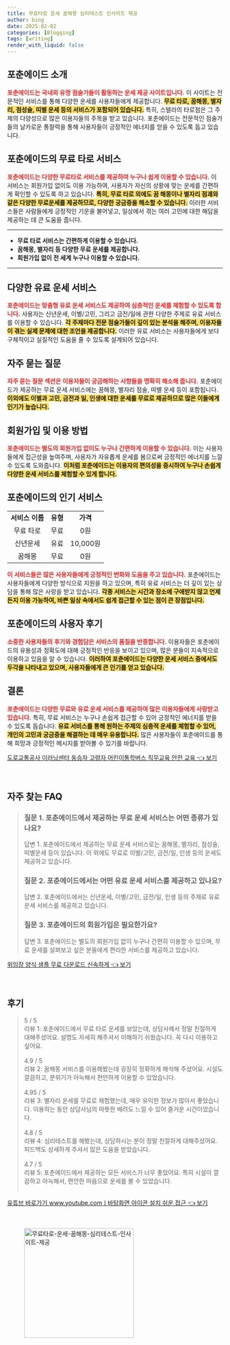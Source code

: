```yaml
---
title: 무료타로 운세 꿈해몽 심리테스트 인사이트 제공
author: bing
date: 2025-02-02
categories: [Blogging]
tags: [writing]
render_with_liquid: false
---
```



<h2 id='포춘에이드 소개'>포춘에이드 소개</h2>

<p><b><span style="color: #ee2323;">포춘에이드는 국내외 유명 점술가들이 활동하는 운세 제공 사이트입니다.</span></b> 이 사이트는 전문적인 서비스를 통해 다양한 운세를 사용자들에게 제공합니다. <b><span style="background-color: #ffe066;">무료 타로, 꿈해몽, 별자리, 점성술, 띠별 운세 등의 서비스가 포함되어 있습니다.</span></b> 특히, 스텔라의 타로점은 그 주제의 다양성으로 많은 이용자들의 주목을 받고 있습니다. 포춘에이드는 전문적인 점술가들의 날카로운 통찰력을 통해 사용자들이 긍정적인 에너지를 얻을 수 있도록 돕고 있습니다.</p>

<h2 id='포춘에이드의 무료 타로 서비스'>포춘에이드의 무료 타로 서비스</h2>

<p><b><span style="color: #ee2323;">포춘에이드는 다양한 무료타로 서비스를 제공하여 누구나 쉽게 이용할 수 있습니다.</span></b> 이 서비스는 회원가입 없이도 이용 가능하여, 사용자가 자신의 상황에 맞는 운세를 간편하게 확인할 수 있도록 하고 있습니다. <b><span style="background-color: #ffe066;">특히, 무료 타로 외에도 꿈 해몽이나 별자리 점괘와 같은 다양한 무료운세를 제공하므로, 다양한 궁금증을 해소할 수 있습니다.</span></b> 이러한 서비스들은 사람들에게 긍정적인 기운을 불어넣고, 일상에서 겪는 여러 고민에 대한 해답을 제공하는 데 큰 도움을 줍니다.</p>

<hr />

<ul>
    <li><b>무료 타로 서비스는 간편하게 이용할 수 있습니다.</b></li>
    <li><b>꿈해몽, 별자리 등 다양한 무료 운세를 제공합니다.</b></li>
    <li><b>회원가입 없이 전 세계 누구나 이용할 수 있습니다.</b></li>
</ul>

<hr />

<h2 id='다양한 유료 운세 서비스'>다양한 유료 운세 서비스</h2>

<p><b><span style="color: #ee2323;">포춘에이드는 맞춤형 유료 운세 서비스도 제공하여 심층적인 운세를 체험할 수 있도록 합니다.</span></b> 사용자는 신년운세, 이별/고민, 그리고 금전/일에 관한 다양한 주제로 유료 서비스를 이용할 수 있습니다. <b><span style="background-color: #ffe066;">각 주제마다 전문 점술가들이 깊이 있는 분석을 해주며, 이용자들이 겪는 실제 문제에 대한 조언을 제공합니다.</span></b> 이러한 유료 서비스는 사용자들에게 보다 구체적이고 실질적인 도움을 줄 수 있도록 설계되어 있습니다.</p>

<h2 id='자주 묻는 질문'>자주 묻는 질문</h2>

<p><b><span style="color: #ee2323;">자주 묻는 질문 섹션은 이용자들이 궁금해하는 사항들을 명확히 해소해 줍니다.</span></b> 포춘에이드가 제공하는 무료 운세 서비스에는 꿈해몽, 별자리 점술, 띠별 운세 등이 포함됩니다. <b><span style="background-color: #ffe066;">이외에도 이별과 고민, 금전과 일, 인생에 대한 운세를 무료로 제공하므로 많은 이들에게 인기가 높습니다.</span></b></p>

<h2 id='회원가입 및 이용 방법'>회원가입 및 이용 방법</h2>

<p><b><span style="color: #ee2323;">포춘에이드는 별도의 회원가입 없이도 누구나 간편하게 이용할 수 있습니다.</span></b> 이는 사용자들에게 접근성을 높여주며, 사용자가 자유롭게 운세를 봄으로써 긍정적인 에너지를 느낄 수 있도록 도와줍니다. <b><span style="background-color: #ffe066;">이처럼 포춘에이드는 이용자의 편의성을 중시하여 누구나 손쉽게 다양한 운세 서비스를 체험할 수 있게 합니다.</span></b></p>

<h2 id='포춘에이드의 인기 서비스'>포춘에이드의 인기 서비스</h2>

<table>
    <tr>
        <td style="text-align: center; height: 17px;"><b>서비스 이름</b></td>
        <td style="text-align: center; height: 17px;"><b>유형</b></td>
        <td style="text-align: center; height: 17px;"><b>가격</b></td>
    </tr>
    <tr>
        <td style="text-align: center; height: 17px;">무료 타로</td>
        <td style="text-align: center; height: 17px;">무료</td>
        <td style="text-align: center; height: 17px;">0원</td>
    </tr>
    <tr>
        <td style="text-align: center; height: 17px;">신년운세</td>
        <td style="text-align: center; height: 17px;">유료</td>
        <td style="text-align: center; height: 17px;">10,000원</td>
    </tr>
    <tr>
        <td style="text-align: center; height: 17px;">꿈해몽</td>
        <td style="text-align: center; height: 17px;">무료</td>
        <td style="text-align: center; height: 17px;">0원</td>
    </tr>
</table>

<p><b><span style="color: #ee2323;">이 서비스들은 많은 사용자들에게 긍정적인 변화와 도움을 주고 있습니다.</span></b> 포춘에이드는 사용자들에게 다양한 방식으로 지원을 하고 있으며, 특히 유료 서비스는 더 깊이 있는 상담을 통해 많은 사랑을 받고 있습니다. <b><span style="background-color: #ffe066;">각종 서비스는 시간과 장소에 구애받지 않고 언제든지 이용 가능하여, 바쁜 일상 속에서도 쉽게 접근할 수 있는 점이 큰 장점입니다.</span></b></p>

<h2 id='포춘에이드의 사용자 후기'>포춘에이드의 사용자 후기</h2>

<p><b><span style="color: #ee2323;">소중한 사용자들의 후기와 경험담은 서비스의 품질을 반증합니다.</span></b> 이용자들은 포춘에이드의 유용성과 정확도에 대해 긍정적인 반응을 보이고 있으며, 많은 분들이 지속적으로 이용하고 있음을 알 수 있습니다. <b><span style="background-color: #ffe066;">이러하여 포춘에이드는 다양한 운세 서비스 중에서도 두각을 나타내고 있으며, 사용자들에게 큰 인기를 얻고 있습니다.</span></b></p>

<h2 id='결론'>결론</h2>

<p><b><span style="color: #ee2323;">포춘에이드는 다양한 무료와 유료 운세 서비스를 제공하여 많은 이용자들에게 사랑받고 있습니다.</span></b> 특히, 무료 서비스는 누구나 손쉽게 접근할 수 있어 긍정적인 에너지를 받을 수 있도록 돕습니다. <b><span style="background-color: #ffe066;">유료 서비스를 통해 원하는 주제의 심층적 운세를 체험할 수 있어, 개인의 고민과 궁금증을 해결하는 데 매우 유용합니다.</span></b> 많은 사용자들이 포춘에이드를 통해 희망과 긍정적인 메시지를 받아볼 수 있기를 바랍니다.</p>


<p><a class="click-button" title="도로교통공사 이러닝센터 동승자 고령자 어린이통학버스 직무교육 안전 교육" href="https://afficreate.github.io/posts/%EB%8F%84%EB%A1%9C%EA%B5%90%ED%86%B5%EA%B3%B5%EC%82%AC-%EC%9D%B4%EB%9F%AC%EB%8B%9D%EC%84%BC%ED%84%B0-%EB%8F%99%EC%8A%B9%EC%9E%90-%EA%B3%A0%EB%A0%B9%EC%9E%90-%EC%96%B4%EB%A6%B0%EC%9D%B4%ED%86%B5%ED%95%99%EB%B2%84%EC%8A%A4-%EC%A7%81%EB%AC%B4%EA%B5%90%EC%9C%A1-%EC%95%88%EC%A0%84-%EA%B5%90%EC%9C%A1/" rel="dofollow">도로교통공사 이러닝센터 동승자 고령자 어린이통학버스 직무교육 안전 교육 👈 보기</a></p><br>
<h2 id='자주_찾는_FAQ'>자주 찾는 FAQ</h2>
<div itemscope="" itemtype="https://schema.org/FAQPage"> 
<blockquote> 
<div itemscope="" itemprop="mainEntity" itemtype="https://schema.org/Question"> 
<h3 itemprop="name">질문 1. 포춘에이드에서 제공하는 무료 운세 서비스는 어떤 종류가 있나요?</h3> 
<div itemscope="" itemprop="acceptedAnswer" itemtype="https://schema.org/Answer"> 
<span itemprop="text"> 
<p>답변 1. 포춘에이드에서 제공하는 무료 운세 서비스로는 꿈해몽, 별자리, 점성술, 띠별운세 등이 있습니다. 이 외에도 무료로 이별/고민, 금전/일, 인생 등의 운세도 제공하고 있습니다.</p> 
</span> 
</div> 
</div> 
<div itemscope="" itemprop="mainEntity" itemtype="https://schema.org/Question"> 
<h3 itemprop="name">질문 2. 포춘에이드에서는 어떤 유료 운세 서비스를 제공하고 있나요?</h3> 
<div itemscope="" itemprop="acceptedAnswer" itemtype="https://schema.org/Answer"> 
<span itemprop="text"> 
<p>답변 2. 포춘에이드에서는 신년운세, 이별/고민, 금전/일, 인생 등의 주제로 유료 운세 서비스를 제공하고 있습니다.</p> 
</span> 
</div> 
</div> 
<div itemscope="" itemprop="mainEntity" itemtype="https://schema.org/Question"> 
<h3 itemprop="name">질문 3. 포춘에이드의 회원가입은 필요한가요?</h3> 
<div itemscope="" itemprop="acceptedAnswer" itemtype="https://schema.org/Answer"> 
<span itemprop="text"> 
<p>답변 3. 포춘에이드는 별도의 회원가입 없이 누구나 간편히 이용할 수 있으며, 무료 운세를 살펴보고 싶은 분들에게 편리한 서비스를 제공하고 있습니다.</p> 
</span> 
</div> 
</div> 
</blockquote> 
</div>
<p><a class="click-button" title="위임장 양식 샘플 무료 다운로드 신속하게" href="https://afficreate.github.io/posts/%EC%9C%84%EC%9E%84%EC%9E%A5-%EC%96%91%EC%8B%9D-%EC%83%98%ED%94%8C-%EB%AC%B4%EB%A3%8C-%EB%8B%A4%EC%9A%B4%EB%A1%9C%EB%93%9C-%EC%8B%A0%EC%86%8D%ED%95%98%EA%B2%8C/" rel="dofollow">위임장 양식 샘플 무료 다운로드 신속하게 👈 보기</a></p><br>
<h2 id='후기'>후기</h2>
<div itemscope itemtype="https://schema.org/Product">
  <blockquote>
  <div itemprop="review" itemscope itemtype="https://schema.org/Review">
      <div itemprop="reviewRating" itemscope itemtype="https://schema.org/Rating"> <span itemprop="ratingValue">5</span> / <span itemprop="bestRating">5</span> </div>
      <span itemprop="reviewBody">리뷰 1: 포춘에이드에서 무료 타로 운세를 보았는데, 상담사께서 정말 친절하게 대해주셨어요. 설명도 자세히 해주셔서 이해하기 쉬웠습니다. 꼭 다시 이용하고 싶어요.</span>
  </div>
  <br>
  <div itemprop="review" itemscope itemtype="https://schema.org/Review">
      <div itemprop="reviewRating" itemscope itemtype="https://schema.org/Rating"> <span itemprop="ratingValue">4.9</span> / <span itemprop="bestRating">5</span> </div>
      <span itemprop="reviewBody">리뷰 2: 꿈해몽 서비스를 이용해봤는데 굉장히 정확하게 해석해 주셨어요. 시설도 깔끔하고, 분위기가 아늑해서 편안하게 이용할 수 있었습니다.</span>
  </div>
  <br>
  <div itemprop="review" itemscope itemtype="https://schema.org/Review">
      <div itemprop="reviewRating" itemscope itemtype="https://schema.org/Rating"> <span itemprop="ratingValue">4.95</span> / <span itemprop="bestRating">5</span> </div>
      <span itemprop="reviewBody">리뷰 3: 별자리 운세를 무료로 체험했는데, 매우 유익한 정보가 많아서 좋았습니다. 이용하는 동안 상담사님의 따뜻한 배려도 느낄 수 있어 즐거운 시간이었습니다.</span>
  </div>
  <br>
  <div itemprop="review" itemscope itemtype="https://schema.org/Review">
      <div itemprop="reviewRating" itemscope itemtype="https://schema.org/Rating"> <span itemprop="ratingValue">4.8</span> / <span itemprop="bestRating">5</span> </div>
      <span itemprop="reviewBody">리뷰 4: 심리테스트를 해봤는데, 상담하시는 분이 정말 친절하게 대해주셨어요. 피드백도 상세하게 주셔서 많은 도움을 받았습니다.</span>
  </div>
  <br>
  <div itemprop="review" itemscope itemtype="https://schema.org/Review">
      <div itemprop="reviewRating" itemscope itemtype="https://schema.org/Rating"> <span itemprop="ratingValue">4.7</span> / <span itemprop="bestRating">5</span> </div>
      <span itemprop="reviewBody">리뷰 5: 포춘에이드에서 제공하는 모든 서비스가 너무 좋았어요. 특히 시설이 깔끔하고 아늑해서, 편안한 마음으로 운세를 볼 수 있었습니다.</span>
  </div>
  <br>
  </blockquote>
</div>
<p><a class="click-button" title="유튜브 바로가기 www.youtube.comㅣ바탕화면 아이콘 설치 쉬운 접근" href="https://afficreate.github.io/posts/%EC%9C%A0%ED%8A%9C%EB%B8%8C-%EB%B0%94%EB%A1%9C%EA%B0%80%EA%B8%B0-www.youtube.com%E3%85%A3%EB%B0%94%ED%83%95%ED%99%94%EB%A9%B4-%EC%95%84%EC%9D%B4%EC%BD%98-%EC%84%A4%EC%B9%98-%EC%89%AC%EC%9A%B4-%EC%A0%91%EA%B7%BC/" rel="dofollow">유튜브 바로가기 www.youtube.comㅣ바탕화면 아이콘 설치 쉬운 접근 👈 보기</a></p><br>
<figure class="image"><img src="https://afficreate.github.io/assets/img/thumbnail/무료타로-운세-꿈해몽-심리테스트-인사이트-제공.webp" alt="무료타로-운세-꿈해몽-심리테스트-인사이트-제공" width="256" height="256"></figure>